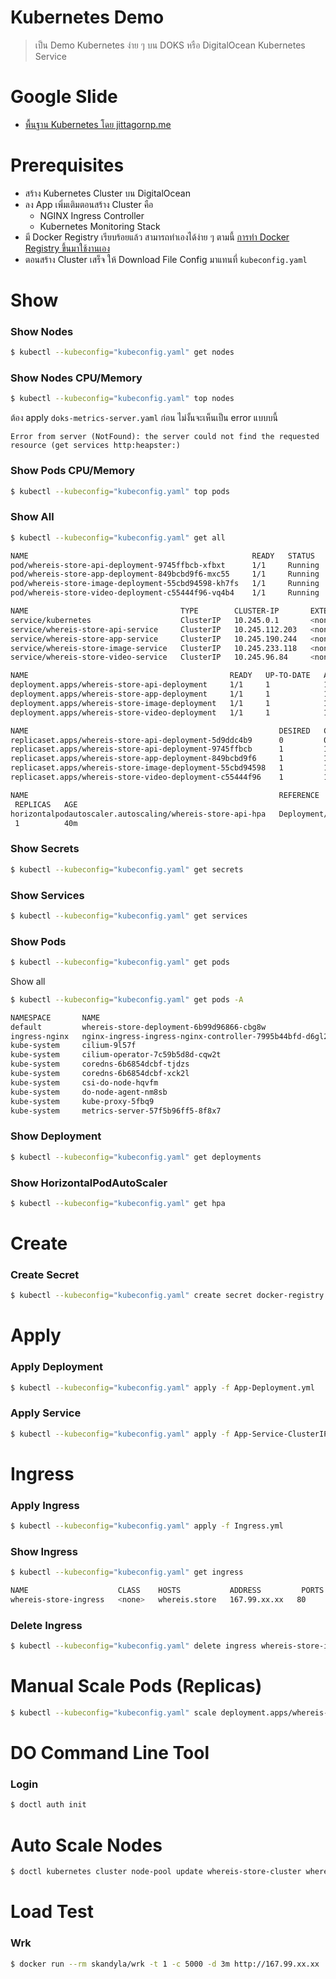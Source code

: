 # Kubernetes Demo

> เป็น Demo Kubernetes ง่าย ๆ บน DOKS หรือ DigitalOcean Kubernetes Service

# Google Slide

- [พื้นฐาน Kubernetes โดย jittagornp.me](https://docs.google.com/presentation/d/1Dg8dYMF4kcj6ly2Pi2KeBF1BsWPjWhPrvN9W9tREW5w/edit?usp=sharing)

# Prerequisites

- สร้าง Kubernetes Cluster บน DigitalOcean
- ลง App เพิ่มเติมตอนสร้าง Cluster คือ 
    - NGINX Ingress Controller
    - Kubernetes Monitoring Stack
- มี Docker Registry เรียบร้อยแล้ว สามารถทำเองได้ง่าย ๆ ตามนี้ [การทำ Docker Registry ขึ้นมาใช้งานเอง](https://www.jittagornp.me/blog/install-docker-registry/?series=docker) 
- ตอนสร้าง Cluster เสร็จ ให้ Download File Config มาแทนที่ `kubeconfig.yaml` 

# Show

### Show Nodes

```sh
$ kubectl --kubeconfig="kubeconfig.yaml" get nodes
```

### Show Nodes CPU/Memory 

```sh
$ kubectl --kubeconfig="kubeconfig.yaml" top nodes
```

ต้อง apply `doks-metrics-server.yaml` ก่อน ไม่งั้นจะเห็นเป็น error แบบบนี้ 

```plaintext
Error from server (NotFound): the server could not find the requested resource (get services http:heapster:)
```
### Show Pods CPU/Memory 

```sh
$ kubectl --kubeconfig="kubeconfig.yaml" top pods
```

### Show All

```sh
$ kubectl --kubeconfig="kubeconfig.yaml" get all

NAME                                                  READY   STATUS    RESTARTS   AGE
pod/whereis-store-api-deployment-9745ffbcb-xfbxt      1/1     Running   0          31m
pod/whereis-store-app-deployment-849bcbd9f6-mxc55     1/1     Running   0          74m
pod/whereis-store-image-deployment-55cbd94598-kh7fs   1/1     Running   0          56m
pod/whereis-store-video-deployment-c55444f96-vq4b4    1/1     Running   0          52m

NAME                                  TYPE        CLUSTER-IP       EXTERNAL-IP   PORT(S)   AGE
service/kubernetes                    ClusterIP   10.245.0.1       <none>        443/TCP   89m
service/whereis-store-api-service     ClusterIP   10.245.112.203   <none>        80/TCP    62m
service/whereis-store-app-service     ClusterIP   10.245.190.244   <none>        80/TCP    65m
service/whereis-store-image-service   ClusterIP   10.245.233.118   <none>        80/TCP    54m
service/whereis-store-video-service   ClusterIP   10.245.96.84     <none>        80/TCP    51m

NAME                                             READY   UP-TO-DATE   AVAILABLE   AGE
deployment.apps/whereis-store-api-deployment     1/1     1            1           63m
deployment.apps/whereis-store-app-deployment     1/1     1            1           74m
deployment.apps/whereis-store-image-deployment   1/1     1            1           56m
deployment.apps/whereis-store-video-deployment   1/1     1            1           52m

NAME                                                        DESIRED   CURRENT   READY   AGE
replicaset.apps/whereis-store-api-deployment-5d9ddc4b9      0         0         0       63m
replicaset.apps/whereis-store-api-deployment-9745ffbcb      1         1         1       31m
replicaset.apps/whereis-store-app-deployment-849bcbd9f6     1         1         1       74m
replicaset.apps/whereis-store-image-deployment-55cbd94598   1         1         1       56m
replicaset.apps/whereis-store-video-deployment-c55444f96    1         1         1       52m

NAME                                                        REFERENCE                                 TARGETS   MINPODS   MAXPODS
 REPLICAS   AGE
horizontalpodautoscaler.autoscaling/whereis-store-api-hpa   Deployment/whereis-store-api-deployment   1%/80%    1         10
 1          40m
```

### Show Secrets

```sh
$ kubectl --kubeconfig="kubeconfig.yaml" get secrets
```

### Show Services

```sh
$ kubectl --kubeconfig="kubeconfig.yaml" get services
```

### Show Pods

```sh
$ kubectl --kubeconfig="kubeconfig.yaml" get pods
```

Show all
```sh
$ kubectl --kubeconfig="kubeconfig.yaml" get pods -A

NAMESPACE       NAME                                                      READY   STATUS    RESTARTS   AGE
default         whereis-store-deployment-6b99d96866-cbg8w                 1/1     Running   0          16m
ingress-nginx   nginx-ingress-ingress-nginx-controller-7995b44bfd-d6gl2   1/1     Running   0          5m4s
kube-system     cilium-9l57f                                              1/1     Running   0          18m
kube-system     cilium-operator-7c59b5d8d-cqw2t                           1/1     Running   0          20m
kube-system     coredns-6b6854dcbf-tjdzs                                  1/1     Running   0          20m
kube-system     coredns-6b6854dcbf-xck2l                                  1/1     Running   0          20m
kube-system     csi-do-node-hqvfm                                         2/2     Running   0          18m
kube-system     do-node-agent-nm8sb                                       1/1     Running   0          18m
kube-system     kube-proxy-5fbq9                                          1/1     Running   0          18m
kube-system     metrics-server-57f5b96ff5-8f8x7                           1/1     Running   0          9m13s
```

### Show Deployment

```sh
$ kubectl --kubeconfig="kubeconfig.yaml" get deployments
```

### Show HorizontalPodAutoScaler

```sh
$ kubectl --kubeconfig="kubeconfig.yaml" get hpa
```

# Create 

### Create Secret

```sh
$ kubectl --kubeconfig="kubeconfig.yaml" create secret docker-registry registry-whereis-store --docker-server=https://registry.whereis.store --docker-username=test --docker-password=QbBGKgJynzqKDUs8ZXv --docker-email=<YOUR_EMAIL>
```

# Apply

### Apply Deployment

```sh
$ kubectl --kubeconfig="kubeconfig.yaml" apply -f App-Deployment.yml
```

### Apply Service

```sh
$ kubectl --kubeconfig="kubeconfig.yaml" apply -f App-Service-ClusterIP.yml
```

# Ingress

### Apply Ingress
```sh
$ kubectl --kubeconfig="kubeconfig.yaml" apply -f Ingress.yml
```

### Show Ingress

```sh
$ kubectl --kubeconfig="kubeconfig.yaml" get ingress

NAME                    CLASS    HOSTS           ADDRESS         PORTS   AGE
whereis-store-ingress   <none>   whereis.store   167.99.xx.xx   80      3h30m
```

### Delete Ingress

```sh
$ kubectl --kubeconfig="kubeconfig.yaml" delete ingress whereis-store-ingress
```

# Manual Scale Pods (Replicas)

```sh
$ kubectl --kubeconfig="kubeconfig.yaml" scale deployment.apps/whereis-store-api-deployment --replicas 3
```

# DO Command Line Tool

### Login 
```sh
$ doctl auth init
```

# Auto Scale Nodes

```sh
$ doctl kubernetes cluster node-pool update whereis-store-cluster whereis-store-node-pool --auto-scale --min-nodes 3 --max-nodes 10
```

# Load Test 

### Wrk
```sh
$ docker run --rm skandyla/wrk -t 1 -c 5000 -d 3m http://167.99.xx.xx
```
